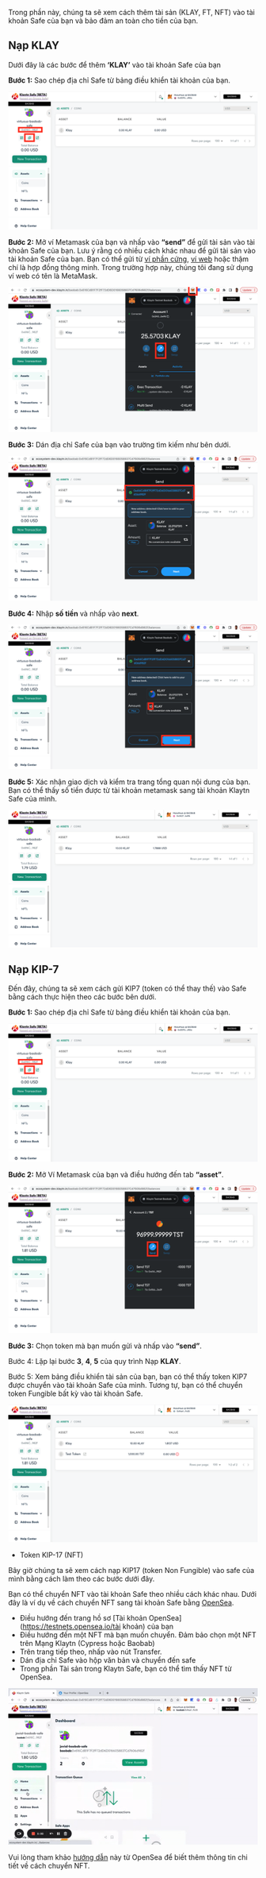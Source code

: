 Trong phần này, chúng ta sẽ xem cách thêm tài sản (KLAY, FT, NFT) vào tài khoản Safe của bạn và bảo đảm an toàn cho tiền của bạn.

## Nạp KLAY

Dưới đây là các bước để thêm **‘KLAY’** vào tài khoản Safe của bạn

**Bước 1:** Sao chép địa chỉ Safe từ bảng điều khiển tài khoản của bạn.

![](../img/klaytn-safe/f1_copyAddr.png)

**Bước 2:** Mở ví Metamask của bạn và nhấp vào **“send”** để gửi tài sản vào tài khoản Safe của bạn. Lưu ý rằng có nhiều cách khác nhau để gửi tài sản vào tài khoản Safe của bạn. Bạn có thể gửi từ [ví phần cứng](https://docs.ethhub.io/using-ethereum/wallets/hardware/), [ví web](https://docs.ethhub.io/using-ethereum/wallets/web/) hoặc thậm chí là hợp đồng thông minh. Trong trường hợp này, chúng tôi đang sử dụng ví web có tên là MetaMask.


![](../img/klaytn-safe/f2_sendBtn.png)

**Bước 3:** Dán địa chỉ Safe của bạn vào trường tìm kiếm như bên dưới.

![](../img/klaytn-safe/f3_searchAddr.png)

**Bước 4:** Nhập **số tiền** và nhấp vào **next**.

![](../img/klaytn-safe/f4_amountNext.png)

**Bước 5:** Xác nhận giao dịch và kiểm tra trang tổng quan nội dung của bạn. Bạn có thể thấy số tiền được từ tài khoản metamask sang tài khoản Klaytn Safe của mình.

![](../img/klaytn-safe/f5_sendDone.png)

## Nạp KIP-7

Đến đây, chúng ta sẽ xem cách gửi KIP7 (token có thể thay thế) vào Safe bằng cách thực hiện theo các bước bên dưới.

**Bước 1:** Sao chép địa chỉ Safe từ bảng điều khiển tài khoản của bạn.

![](../img/klaytn-safe/f1_copyAddr.png)

**Bước 2:** Mở Ví Metamask của bạn và điều hướng đến tab **“asset”**.

![](../img/klaytn-safe/ft2_assetTst.png)

**Bước 3:** Chọn token mà bạn muốn gửi và nhấp vào **“send”**.

Bước 4: Lặp lại bước **3**, **4**, **5** của quy trình Nạp **KLAY**.

Bước 5: Xem bảng điều khiển tài sản của bạn, bạn có thể thấy token KIP7 được chuyển vào tài khoản Safe của mình. Tương tự, bạn có thể chuyển token Fungible bất kỳ vào tài khoản Safe.

![](../img/klaytn-safe/ft3_tstDone.png)


* Token KIP-17 (NFT)

Bây giờ chúng ta sẽ xem cách nạp KIP17 (token Non Fungible) vào safe của mình bằng cách làm theo các bước dưới đây.

Bạn có thể chuyển NFT vào tài khoản Safe theo nhiều cách khác nhau. Dưới đây là ví dụ về cách chuyển NFT sang tài khoản Safe bằng [OpenSea](https://opensea.io/about).

* Điều hướng đến trang hồ sơ [Tài khoản OpenSea](https://testnets.opensea.io/tài khoản) của bạn
* Điều hướng đến một NFT mà bạn muốn chuyển. Đảm bảo chọn một NFT trên Mạng Klaytn (Cypress hoặc Baobab)
* Trên trang tiếp theo, nhấp vào nút Transfer.
* Dán địa chỉ Safe vào hộp văn bản và chuyển đến safe
* Trong phần Tài sản trong Klaytn Safe, bạn có thể tìm thấy NFT từ OpenSea.

![](../img/klaytn-safe/sendNFTOpensea.gif)

Vui lòng tham khảo [hướng dẫn](https://support.opensea.io/hc/en-us/articles/5183126109715-How-can-I-transfer-an-NFT-using-OpenSea-#:~:text=Go%20to%20the%20MetaMask%20app,see%20the%20Estimated%20gas%20fee) này từ OpenSea để biết thêm thông tin chi tiết về cách chuyển NFT.

